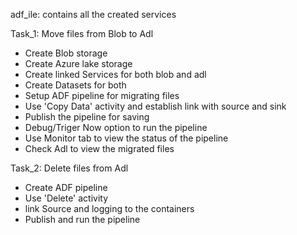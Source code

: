 adf_ile: contains all the created services

Task_1: Move files from Blob to Adl
  * Create Blob storage
  * Create Azure lake storage
  * Create linked Services for both blob and adl
  * Create Datasets for both
  * Setup ADF pipeline for migrating files
  * Use 'Copy Data' activity and establish link with source and sink
  * Publish the pipeline for saving
  * Debug/Triger Now option to run the pipeline
  * Use Monitor tab to view the status of the pipeline
  * Check Adl to view the migrated files
  
 Task_2: Delete files from Adl
  * Create ADF pipeline
  * Use 'Delete' activity
  * link Source and logging to the containers
  * Publish and run the pipeline

